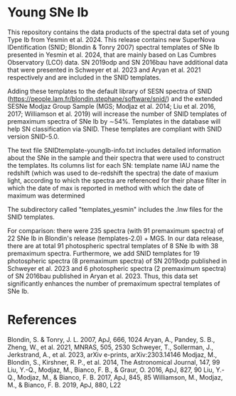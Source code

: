 # Young SNe Ib
This repository contains the data products of the spectral data set of young Type Ib from Yesmin et al. 2024.
This release contains new SuperNova IDentification (SNID; Blondin & Tonry 2007) spectral templates of SNe Ib presented in Yesmin et al. 2024, that are mainly based on Las Cumbres Observatory (LCO) data. SN 2019odp and SN 2016bau have additional data that were presented in Schweyer et al. 2023 and Aryan et al. 2021 respectively and are included in the SNID templates.

Adding these templates to the default library of SESN spectra of SNID (https://people.lam.fr/blondin.stephane/software/snid/) and the extended SESNe Modjaz Group Sample (MGS; Modjaz et al. 2014; Liu et al. 2016, 2017; Williamson et al. 2019) will increase the number of SNID templates of premaximum spectra of SNe Ib by ∼54%. Templates in the database will help SN classification via SNID. These templates are compliant with SNID version SNID-5.0.

The text file SNIDtemplate-youngIb-info.txt includes detailed information about the SNe in the sample and their spectra that were used to construct the templates. Its columns list for each SN:
template name
IAU name
the redshift (which was used to de-redshift the spectra)
the date of maxium light, according to which the spectra are referenced for their phase 
filter in which the date of max is reported in
method with which the date of maximum was determined

The subdirectory called "templates_yesmin" includes the .lnw files for the SNID templates.

For comparison: there were 235 spectra (with 91 premaximum spectra) of 22 SNe Ib in Blondin's release (templates-2.0) + MGS. In our data release, there are at total 91 photospheric spectral templates of 8 SNe Ib with 38 premaximum spectra. Furthermore, we add SNID templates for 19 photospheric spectra (8 premaximum spectra) of SN 2019odp published in Schweyer et al. 2023 and 6 photospheric spectra (2 premaximum spectra) of SN 2016bau published in Aryan et al. 2023. Thus, this data set significantly enhances the number of premaximum spectral templates of SNe Ib. 

# References
Blondin, S. & Tonry, J. L. 2007, ApJ, 666, 1024
Aryan, A., Pandey, S. B., Zheng, W., et al. 2021, MNRAS, 505, 2530
Schweyer, T., Sollerman, J., Jerkstrand, A., et al. 2023, arXiv e-prints, arXiv:2303.14146
Modjaz, M., Blondin, S., Kirshner, R. P., et al. 2014, The Astronomical Journal, 147, 99
Liu, Y.-Q., Modjaz, M., Bianco, F. B., & Graur, O. 2016, ApJ, 827, 90
Liu, Y.-Q., Modjaz, M., & Bianco, F. B. 2017, ApJ, 845, 85
Williamson, M., Modjaz, M., & Bianco, F. B. 2019, ApJ, 880, L22

